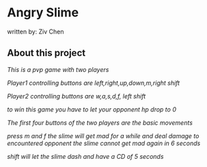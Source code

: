 # Angry Slime
written by: Ziv Chen

## About this project
*This is a pvp game with two players* 

*Player1 controlling buttons are left,right,up,down,m,right shift*  

*Player2 controlling buttons are w,a,s,d,f, left shift*

*to win this game you have to let your opponent hp drop to 0*

*The first four buttons of the two players are the basic movements*

*press m and f the slime will get mad for a while and deal damage to encountered opponent the slime cannot get mad again in 6 seconds*

*shift will let the slime dash and have a CD of 5 seconds*




